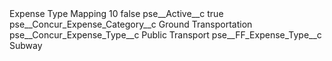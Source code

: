 <?xml version="1.0" encoding="UTF-8"?>
<CustomMetadata xmlns="http://soap.sforce.com/2006/04/metadata" xmlns:xsi="http://www.w3.org/2001/XMLSchema-instance" xmlns:xsd="http://www.w3.org/2001/XMLSchema">
    <label>Expense Type Mapping 10</label>
    <protected>false</protected>
    <values>
        <field>pse__Active__c</field>
        <value xsi:type="xsd:boolean">true</value>
    </values>
    <values>
        <field>pse__Concur_Expense_Category__c</field>
        <value xsi:type="xsd:string">Ground Transportation</value>
    </values>
    <values>
        <field>pse__Concur_Expense_Type__c</field>
        <value xsi:type="xsd:string">Public Transport</value>
    </values>
    <values>
        <field>pse__FF_Expense_Type__c</field>
        <value xsi:type="xsd:string">Subway</value>
    </values>
</CustomMetadata>
